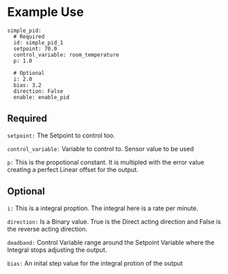 # Example Use

```
simple_pid:
  # Required
  id: simple_pid_1
  setpoint: 70.0
  control_variable: room_temperature
  p: 1.0
  
  # Optional
  i: 2.0
  bias: 3.2
  direction: False
  enable: enable_pid
```

## Required

`setpoint:` The Setpoint to control too.

`control_variable:` Variable to control to. Sensor value to be used

`p:` This is the propotional constant. It is multipled with the error value creating a perfect Linear offset for the output.

## Optional

`i:` This is a integral proption. The integral here is a rate per minute.

`direction:` Is a Binary value. True is the Direct acting direction and False is the reverse acting direction.

`deadband:` Control Variable range around the Setpoint Variable where the Integral stops adjusting the output.

`bias:` An inital step value for the integral protion of the output
